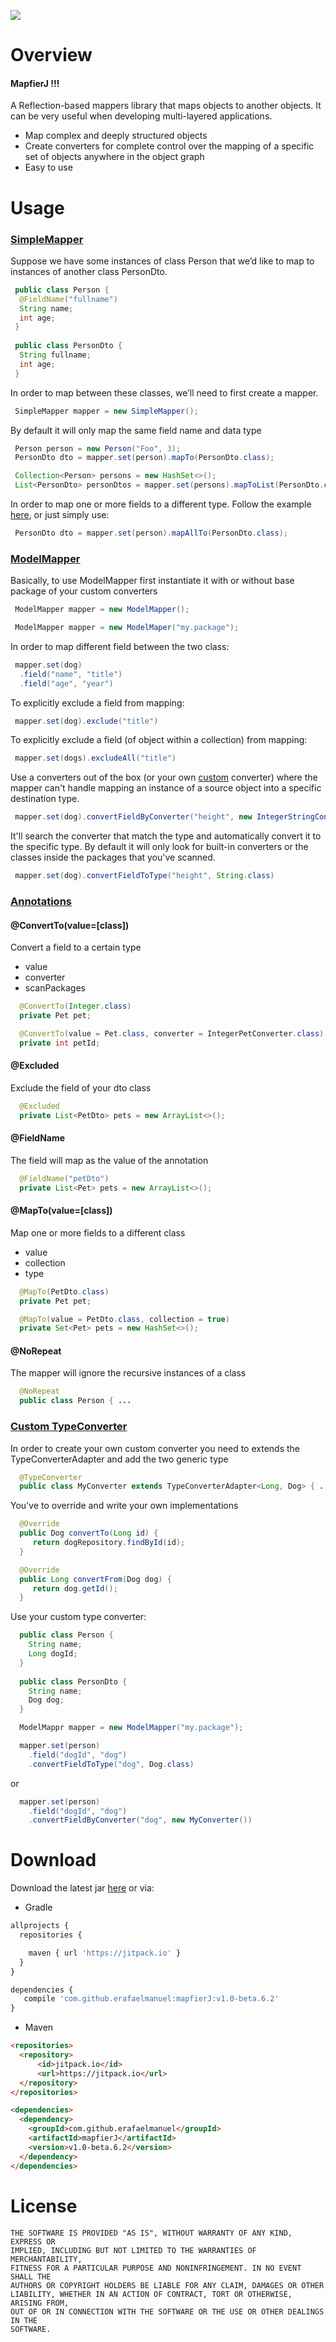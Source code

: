 [![](https://jitpack.io/v/erafaelmanuel/mapfierJ.svg)](https://jitpack.io/#erafaelmanuel/mapfierJ)

# Overview
#### MapfierJ !!!
A Reflection-based mappers library that maps objects to another objects. It can be very useful when developing multi-layered applications.
 
* Map complex and deeply structured objects
* Create converters for complete control over the mapping of a specific set of objects anywhere in the object graph
* Easy to use

# Usage

### [SimpleMapper]()

Suppose we have some instances of class Person that we’d like to map to instances of another class PersonDto.
```java
 public class Person {
  @FieldName("fullname")
  String name;
  int age;
 }
 
 public class PersonDto {
  String fullname;
  int age;
 }
```
In order to map between these classes, we’ll need to first create a mapper.
```java
 SimpleMapper mapper = new SimpleMapper();
```
By default it will only map the same field name and data type
```java
 Person person = new Person("Foo", 3);
 PersonDto dto = mapper.set(person).mapTo(PersonDto.class);
```
```java
 Collection<Person> persons = new HashSet<>();
 List<PersonDto> personDtos = mapper.set(persons).mapToList(PersonDto.class);
```
In order to map one or more fields to a different type. Follow the example [here](#maptovalueclass), or just simply use:
```java
 PersonDto dto = mapper.set(person).mapAllTo(PersonDto.class);
```

### [ModelMapper]()
Basically, to use ModelMapper first instantiate it with or without base package of your custom converters
```java
 ModelMapper mapper = new ModelMapper();
```
```java
 ModelMapper mapper = new ModelMaper("my.package");
```
In order to map different field between the two class:
```java
 mapper.set(dog)
  .field("name", "title")
  .field("age", "year")
```
To explicitly exclude a field from mapping:
```java
 mapper.set(dog).exclude("title")
```
To explicitly exclude a field (of object within a collection) from mapping:
```java
 mapper.set(dogs).excludeAll("title")
```
Use a converters out of the box (or your own [custom](#custom-typeconverter) converter) where the mapper can't handle mapping an instance of a source object into a specific destination type.
 
```java
 mapper.set(dog).convertFieldByConverter("height", new IntegerStringConverter())
```
It'll search the converter that match the type and automatically convert it to the specific type. By default it will only look for built-in converters or the classes inside the packages that you've scanned.
```java
 mapper.set(dog).convertFieldToType("height", String.class)
```

### [Annotations]()
#### @ConvertTo(value=[class])
Convert a field to a certain type
* value
* converter
* scanPackages
```java
  @ConvertTo(Integer.class)
  private Pet pet;

  @ConvertTo(value = Pet.class, converter = IntegerPetConverter.class)
  private int petId;
```
#### @Excluded
Exclude the field of your dto class
```java
  @Excluded
  private List<PetDto> pets = new ArrayList<>();
```
#### @FieldName
The field will map as the value of the annotation
```java
  @FieldName("petDto")
  private List<Pet> pets = new ArrayList<>();
```
#### @MapTo(value=[class])
Map one or more fields to a different class
* value
* collection
* type
```java
  @MapTo(PetDto.class)
  private Pet pet;

  @MapTo(value = PetDto.class, collection = true)
  private Set<Pet> pets = new HashSet<>();
```
#### @NoRepeat
The mapper will ignore the recursive instances of a class
```java
  @NoRepeat
  public class Person { ...
```

### [Custom TypeConverter]()
In order to create your own custom converter you need to extends the TypeConverterAdapter and add the two generic type
```java
  @TypeConverter
  public class MyConverter extends TypeConverterAdapter<Long, Dog> { ...
```
You've to override and write your own implementations
```java 
  @Override
  public Dog convertTo(Long id) {
     return dogRepository.findById(id);
  }

  @Override
  public Long convertFrom(Dog dog) {
     return dog.getId();
  }
```
Use your custom type converter:
```java
  public class Person {
    String name;
    Long dogId;
  }
  
  public class PersonDto {
    String name;
    Dog dog;
  }
```
```java
  ModelMappr mapper = new ModelMapper("my.package");
```
```java
  mapper.set(person)
    .field("dogId", "dog")
    .convertFieldToType("dog", Dog.class)
```
or
```java
  mapper.set(person)
    .field("dogId", "dog")
    .convertFieldByConverter("dog", new MyConverter())
```

# Download
Download the latest jar [here](https://github.com/erafaelmanuel/mapfierJ/archive/v1.0-beta.3.zip) or via:

* Gradle

```js
allprojects {
  repositories {

    maven { url 'https://jitpack.io' }
  }
}
```

```js
dependencies {
   compile 'com.github.erafaelmanuel:mapfierJ:v1.0-beta.6.2'
}
```

* Maven

```html
<repositories>
  <repository>
      <id>jitpack.io</id>
      <url>https://jitpack.io</url>
  </repository>
</repositories>
```

```html
<dependencies>
  <dependency>
    <groupId>com.github.erafaelmanuel</groupId>
    <artifactId>mapfierJ</artifactId>
    <version>v1.0-beta.6.2</version>
  </dependency>
</dependencies>
```

# License

```
THE SOFTWARE IS PROVIDED "AS IS", WITHOUT WARRANTY OF ANY KIND, EXPRESS OR
IMPLIED, INCLUDING BUT NOT LIMITED TO THE WARRANTIES OF MERCHANTABILITY,
FITNESS FOR A PARTICULAR PURPOSE AND NONINFRINGEMENT. IN NO EVENT SHALL THE
AUTHORS OR COPYRIGHT HOLDERS BE LIABLE FOR ANY CLAIM, DAMAGES OR OTHER
LIABILITY, WHETHER IN AN ACTION OF CONTRACT, TORT OR OTHERWISE, ARISING FROM,
OUT OF OR IN CONNECTION WITH THE SOFTWARE OR THE USE OR OTHER DEALINGS IN THE
SOFTWARE.
```

